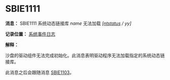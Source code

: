 # SBIE1111

**消息：** SBIE1111 系统动态链接库 _name_ 无法加载 _[[ntstatus](NtStatusCodes.md) / yy]_

**记录位置：** [系统事件日志](SystemEventLog.md)

**解释：**

沙盘的驱动组件无法完成初始化。此消息表明驱动程序无法加载指定的系统动态链接库。

此消息之后会跟随消息 [SBIE1103](SBIE1103.md)。
